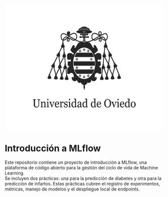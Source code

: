
<img src="img\Universidad-de-Oviedo.png" alt="Alt text" width="800" height="400"/>


# Introducción a MLflow

Este repositorio contiene un proyecto de introducción a MLflow, una plataforma de código abierto para la gestión del ciclo de vida de Machine Learning.  
Se incluyen dos prácticas: una para la predicción de diabetes y otra para la predicción de infartos. Estas prácticas cubren el registro de experimentos, métricas, manejo de modelos y el despliegue local de endpoints.
